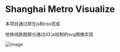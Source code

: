 # Shanghai Metro Visualize

本项目通过原生js和css完成

地铁线路图部分通过d3.js绘制的svg图像实现

![image](https://user-images.githubusercontent.com/79368621/189484896-9a45e139-096a-4bcd-a05f-65cdf1df9513.png)



